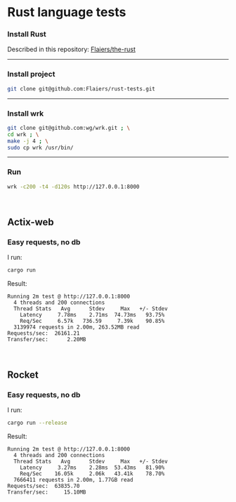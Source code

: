 Rust language tests
===================

### Install Rust

Described in this repository: [Flaiers/the-rust](https://github.com/Flaiers/the-rust)

***

### Install project

```bash
git clone git@github.com:Flaiers/rust-tests.git
```

***

### Install wrk

```bash
git clone git@github.com:wg/wrk.git ; \
cd wrk ; \
make -j 4 ; \
sudo cp wrk /usr/bin/
```

***

### Run

```bash
wrk -c200 -t4 -d120s http://127.0.0.1:8000
```

&nbsp;

Actix-web
---------
### Easy requests, no db

I run:

```bash
cargo run
```

Result:

```
Running 2m test @ http://127.0.0.1:8000
  4 threads and 200 connections
  Thread Stats   Avg      Stdev     Max   +/- Stdev
    Latency     7.78ms    2.71ms  74.73ms   93.75%
    Req/Sec     6.57k   736.59     7.39k    90.85%
  3139974 requests in 2.00m, 263.52MB read
Requests/sec:  26161.21
Transfer/sec:      2.20MB
```

&nbsp;

Rocket
------
### Easy requests, no db

I run:

```bash
cargo run --release
```

Result:

```
Running 2m test @ http://127.0.0.1:8000
  4 threads and 200 connections
  Thread Stats   Avg      Stdev     Max   +/- Stdev
    Latency     3.27ms    2.28ms  53.43ms   81.90%
    Req/Sec    16.05k     2.06k   43.41k    78.70%
  7666411 requests in 2.00m, 1.77GB read
Requests/sec:  63835.70
Transfer/sec:     15.10MB
```
